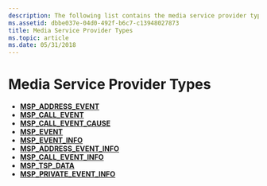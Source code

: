 ```yaml
---
description: The following list contains the media service provider types.
ms.assetid: dbbe037e-04d0-492f-b6c7-c13948027873
title: Media Service Provider Types
ms.topic: article
ms.date: 05/31/2018
---
```


# Media Service Provider Types

-   [**MSP\_ADDRESS\_EVENT**](/windows/win32/api/msp/ne-msp-msp_address_event)
-   [**MSP\_CALL\_EVENT**](/windows/win32/api/msp/ne-msp-msp_call_event)
-   [**MSP\_CALL\_EVENT\_CAUSE**](/windows/win32/api/msp/ne-msp-msp_call_event_cause)
-   [**MSP\_EVENT**](/windows/win32/api/msp/ne-msp-msp_event)
-   [**MSP\_EVENT\_INFO**](/windows/win32/api/msp/ns-msp-msp_event_info)
-   [**MSP\_ADDRESS\_EVENT\_INFO**](/previous-versions/windows/desktop/legacy/ms733454(v=vs.85))
-   [**MSP\_CALL\_EVENT\_INFO**](/previous-versions/windows/desktop/legacy/ms733464(v=vs.85))
-   [**MSP\_TSP\_DATA**](/previous-versions/windows/desktop/legacy/ms733475(v=vs.85))
-   [**MSP\_PRIVATE\_EVENT\_INFO**](/previous-versions/windows/desktop/legacy/ms733472(v=vs.85))

 

 
